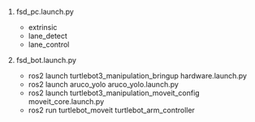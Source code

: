 1. fsd_pc.launch.py
    - extrinsic
    - lane_detect
    - lane_control

2. fsd_bot.launch.py
    - ros2 launch turtlebot3_manipulation_bringup hardware.launch.py
    - ros2 launch aruco_yolo aruco_yolo.launch.py
    - ros2 launch turtlebot3_manipulation_moveit_config moveit_core.launch.py
    - ros2 run turtlebot_moveit turtlebot_arm_controller